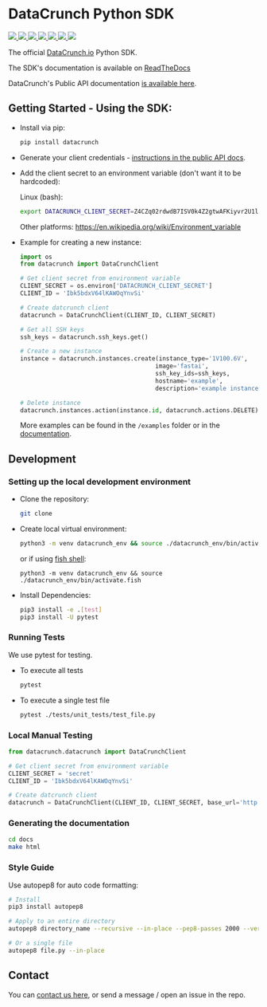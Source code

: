 # DataCrunch Python SDK

<p>
  <a href='https://github.com/DataCrunch-io/datacrunch-python/actions?query=workflow%3A%22Unit+Tests%22+branch%3Amaster'>
    <img src='https://github.com/DataCrunch-io/datacrunch-python/workflows/Unit%20Tests/badge.svg'></img>
  </a>

  <a href='https://github.com/DataCrunch-io/datacrunch-python/actions?query=workflow%3A%22Code+Style%22+branch%3Amaster'>
    <img src='https://github.com/DataCrunch-io/datacrunch-python/workflows/Code%20Style/badge.svg'></img>
  </a>

  <a href="https://codecov.io/gh/DataCrunch-io/datacrunch-python">
    <img src="https://codecov.io/gh/DataCrunch-io/datacrunch-python/branch/master/graph/badge.svg?token=5X5KTYSSPK"/>
  </a>

  <a href='https://datacrunch-python.readthedocs.io/en/latest/'>
    <img src='https://readthedocs.org/projects/datacrunch-python/badge/?version=latest'></img>
  </a>

  <a href='https://github.com/DataCrunch-io/datacrunch-python/blob/master/LICENSE'>
    <img src='https://img.shields.io/github/license/DataCrunch-io/datacrunch-python'></img>
  </a>

  <a href='https://pypi.org/project/datacrunch/'>
    <img src='https://img.shields.io/pypi/v/datacrunch?logo=python'></img>
  </a>

  <a href='https://pypi.org/project/datacrunch/'>
    <img src='https://img.shields.io/pypi/pyversions/datacrunch'></img>
  </a>
</p>

The official [DataCrunch.io](https://datacrunch.io) Python SDK.

The SDK's documentation is available on [ReadTheDocs](https://datacrunch-python.readthedocs.io/en/latest/)

DataCrunch's Public API documentation [is available here](https://datacrunch.stoplight.io/docs/datacrunch-public/docs/Overview/Introduction.md).

## Getting Started - Using the SDK:

- Install via pip:

  ```bash
  pip install datacrunch
  ```

- Generate your client credentials - [instructions in the public API docs](https://datacrunch.stoplight.io/docs/datacrunch-public/docs/Overview/Quick-Start-Guide.md).

- Add the client secret to an environment variable (don't want it to be hardcoded):

  Linux (bash):

  ```bash
  export DATACRUNCH_CLIENT_SECRET=Z4CZq02rdwdB7ISV0k4Z2gtwAFKiyvr2U1l0KDIeYi
  ```

  Other platforms:
  https://en.wikipedia.org/wiki/Environment_variable

- Example for creating a new instance:

  ```python
  import os
  from datacrunch import DataCrunchClient

  # Get client secret from environment variable
  CLIENT_SECRET = os.environ['DATACRUNCH_CLIENT_SECRET']
  CLIENT_ID = 'Ibk5bdxV64lKAWOqYnvSi'

  # Create datcrunch client
  datacrunch = DataCrunchClient(CLIENT_ID, CLIENT_SECRET)

  # Get all SSH keys
  ssh_keys = datacrunch.ssh_keys.get()

  # Create a new instance
  instance = datacrunch.instances.create(instance_type='1V100.6V',
                                        image='fastai',
                                        ssh_key_ids=ssh_keys,
                                        hostname='example',
                                        description='example instance')

  # Delete instance
  datacrunch.instances.action(instance.id, datacrunch.actions.DELETE)
  ```

  More examples can be found in the `/examples` folder or in the [documentation](https://datacrunch-python.readthedocs.io/en/latest/).

## Development

### Setting up the local development environment

- Clone the repository:

  ```bash
  git clone
  ```

- Create local virtual environment:

  ```bash
  python3 -m venv datacrunch_env && source ./datacrunch_env/bin/activate
  ```

  or if using [fish shell](https://fishshell.com/):

  ```fish
  python3 -m venv datacrunch_env && source ./datacrunch_env/bin/activate.fish
  ```

- Install Dependencies:

  ```bash
  pip3 install -e .[test]
  pip3 install -U pytest
  ```

### Running Tests

We use pytest for testing.

- To execute all tests

  ```bash
  pytest
  ```

- To execute a single test file

  ```bash
  pytest ./tests/unit_tests/test_file.py
  ```

### Local Manual Testing

```python
from datacrunch.datacrunch import DataCrunchClient

# Get client secret from environment variable
CLIENT_SECRET = 'secret'
CLIENT_ID = 'Ibk5bdxV64lKAWOqYnvSi'

# Create datcrunch client
datacrunch = DataCrunchClient(CLIENT_ID, CLIENT_SECRET, base_url='http://localhost:3001/v1')
```

### Generating the documentation

```bash
cd docs
make html
```

### Style Guide

Use autopep8 for auto code formatting:

```bash
# Install
pip3 install autopep8

# Apply to an entire directory
autopep8 directory_name --recursive --in-place --pep8-passes 2000 --verbose

# Or a single file
autopep8 file.py --in-place
```

## Contact

You can [contact us here](https://datacrunch.io/contact/), or send a message / open an issue in the repo.
